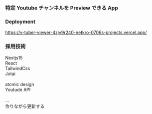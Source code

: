 ### 特定 Youtube チャンネルを Preview できる App

### Deployment
https://v-tuber-viewer-4zjy9r240-netkro-0706s-projects.vercel.app/

### 採用技術

Nextjs15</br>
React</br>
TailwindCss</br>
Jotai</br>
</br>
atomic design</br>
Youtude API</br>
</br>
...</br>
作りながら更新する
